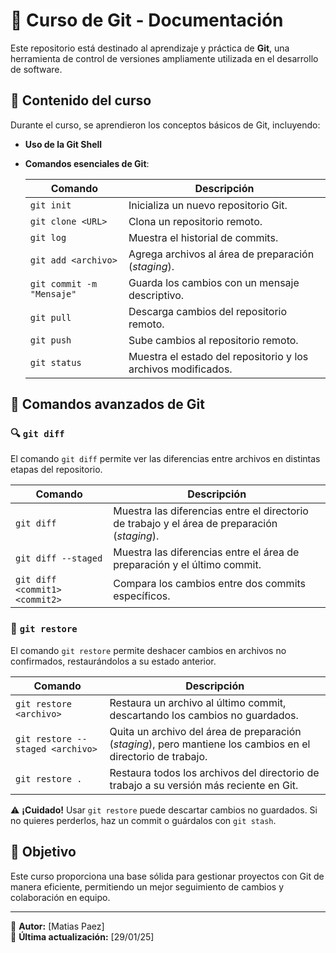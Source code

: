 # 📌 Curso de Git - Documentación  

Este repositorio está destinado al aprendizaje y práctica de **Git**, una herramienta de control de versiones ampliamente utilizada en el desarrollo de software.  

## 📖 Contenido del curso  

Durante el curso, se aprendieron los conceptos básicos de Git, incluyendo:  

- **Uso de la Git Shell**  
- **Comandos esenciales de Git**:  

  | Comando | Descripción |
  |---------|------------|
  | `git init` | Inicializa un nuevo repositorio Git. |
  | `git clone <URL>` | Clona un repositorio remoto. |
  | `git log` | Muestra el historial de commits. |
  | `git add <archivo>` | Agrega archivos al área de preparación (*staging*). |
  | `git commit -m "Mensaje"` | Guarda los cambios con un mensaje descriptivo. |
  | `git pull` | Descarga cambios del repositorio remoto. |
  | `git push` | Sube cambios al repositorio remoto. |
  | `git status` | Muestra el estado del repositorio y los archivos modificados. |

## 🔄 Comandos avanzados de Git  

### 🔍 `git diff`  
El comando `git diff` permite ver las diferencias entre archivos en distintas etapas del repositorio.  

| Comando | Descripción |
|---------|------------|
| `git diff` | Muestra las diferencias entre el directorio de trabajo y el área de preparación (*staging*). |
| `git diff --staged` | Muestra las diferencias entre el área de preparación y el último commit. |
| `git diff <commit1> <commit2>` | Compara los cambios entre dos commits específicos. |

### 🔄 `git restore`  
El comando `git restore` permite deshacer cambios en archivos no confirmados, restaurándolos a su estado anterior.  

| Comando | Descripción |
|---------|------------|
| `git restore <archivo>` | Restaura un archivo al último commit, descartando los cambios no guardados. |
| `git restore --staged <archivo>` | Quita un archivo del área de preparación (*staging*), pero mantiene los cambios en el directorio de trabajo. |
| `git restore .` | Restaura todos los archivos del directorio de trabajo a su versión más reciente en Git. |

⚠ **¡Cuidado!** Usar `git restore` puede descartar cambios no guardados. Si no quieres perderlos, haz un commit o guárdalos con `git stash`.  


## 🚀 Objetivo  
Este curso proporciona una base sólida para gestionar proyectos con Git de manera eficiente, permitiendo un mejor seguimiento de cambios y colaboración en equipo.  

---

📌 **Autor:** [Matias Paez]  
📅 **Última actualización:** [29/01/25]  
